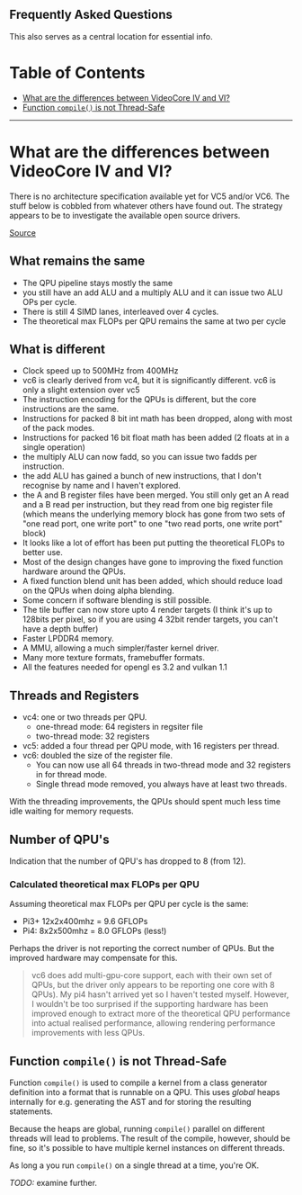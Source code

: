 Frequently Asked Questions
--------------------------

This also serves as a central location for essential info.

# Table of Contents

- [What are the differences between VideoCore IV and VI?](what-are-the-differences-between-VideoCore-IV-and-VI?)
- [Function `compile()` is not Thread-Safe](function-compile()-is-not-thread-safe)

-----


# What are the differences between VideoCore IV and VI?

There is no architecture specification available yet for VC5 and/or VC6.
The stuff below is cobbled from whatever others have found out.
The strategy appears to be to investigate the available open source drivers.

[Source](https://www.raspberrypi.org/forums/viewtopic.php?t=244519)

## What remains the same
- The QPU pipeline stays mostly the same
- you still have an add ALU and a multiply ALU and it can issue two ALU OPs per cycle.
- There is still 4 SIMD lanes, interleaved over 4 cycles.
- The theoretical max FLOPs per QPU remains the same at two per cycle


## What is different
- Clock speed up to 500MHz from 400MHz
- vc6 is clearly derived from vc4, but it is significantly different. vc6 is only a slight extension over vc5
- The instruction encoding for the QPUs is different, but the core instructions are the same.
- Instructions for packed 8 bit int math has been dropped, along with most of the pack modes.
- Instructions for packed 16 bit float math has been added (2 floats at in a single operation)
- the multiply ALU can now fadd, so you can issue two fadds per instruction.
- the add ALU has gained a bunch of new instructions, that I don't recognise by name and I haven't explored.
- the A and B register files have been merged. You still only get an A read and a B read per instruction, but they read from one big register file (which means the underlying memory block has gone from two sets of "one read port, one write port" to one "two read ports, one write port" block)
- It looks like a lot of effort has been put putting the theoretical FLOPs to better use.
- Most of the design changes have gone to improving the fixed function hardware around the QPUs.
- A fixed function blend unit has been added, which should reduce load on the QPUs when doing alpha blending.
- Some concern if software blending is still possible.
- The tile buffer can now store upto 4 render targets (I think it's up to 128bits per pixel, so if you are using 4 32bit render targets, you can't have a depth buffer)
- Faster LPDDR4 memory.
- A MMU, allowing a much simpler/faster kernel driver.
- Many more texture formats, framebuffer formats.
- All the features needed for opengl es 3.2 and vulkan 1.1

## Threads and Registers
- vc4: one or two threads per QPU.
  * one-thread mode: 64 registers in regsiter file
  * two-thread mode: 32 registers
- vc5: added a four thread per QPU mode, with 16 registers per thread.
- vc6:  doubled the size of the register file.
  * You can now use all 64 threads in two-thread mode and 32 registers in for thread mode.
  * Single thread mode removed, you always have at least two threads.

With the threading improvements, the QPUs should spent much less time idle waiting for memory requests.

## Number of QPU's
Indication that the number of QPU's has dropped to 8 (from 12).

### Calculated theoretical max FLOPs per QPU
Assuming theoretical max FLOPs per QPU per cycle is the same:

  - Pi3+ 12x2x400mhz = 9.6 GFLOPs
  - Pi4:  8x2x500mhz = 8.0 GFLOPs (less!)

Perhaps the driver is not reporting the correct number of QPUs.
But the improved hardware may compensate for this.

> vc6 does add multi-gpu-core support, each with their own set of QPUs, but the driver only appears to be reporting one core with 8 QPUs). My pi4 hasn't arrived yet so I haven't tested myself.
> However, I wouldn't be too surprised if the supporting hardware has been improved enough to extract more of the theoretical QPU performance into actual realised performance, allowing rendering performance improvements with less QPUs.


## Function `compile()` is not Thread-Safe
Function `compile()` is used to compile a kernel from a class generator definition into a format that is runnable on a QPU. This uses *global* heaps internally for e.g. generating the AST and for storing the resulting statements.

Because the heaps are global, running `compile()` parallel on different threads will lead to problems. The result of the compile, however, should be fine, so it's possible to have multiple kernel instances on different threads.

As long a you run `compile()` on a single thread at a time, you're OK.


*TODO:* examine further.

